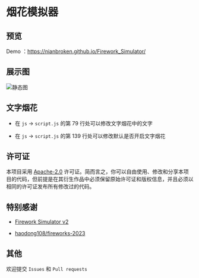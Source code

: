 # 烟花模拟器

## 预览

Demo ：https://nianbroken.github.io/Firework_Simulator/


## 展示图

![静态图](https://cdn.jsdelivr.net/gh/NianBroken/Firework_Simulator/Image_Preview.png)

## 文字烟花

- 在 `js` → `script.js` 的第 79 行处可以修改文字烟花中的文字

- 在 `js` → `script.js` 的第 139 行处可以修改默认是否开启文字烟花

## 许可证

本项目采用 [Apache-2.0](https://www.apache.org/licenses/LICENSE-2.0 "Apache-2.0") 许可证。简而言之，你可以自由使用、修改和分享本项目的代码，但前提是在其衍生作品中必须保留原始许可证和版权信息，并且必须以相同的许可证发布所有修改过的代码。

## 特别感谢

- [Firework Simulator v2](https://codepen.io/MillerTime/pen/XgpNwb)

- [haodong108/fireworks-2023](https://gitee.com/haodong108/fireworks-2023 "haodong108/fireworks-2023")


## 其他

欢迎提交 `Issues` 和 `Pull requests`
